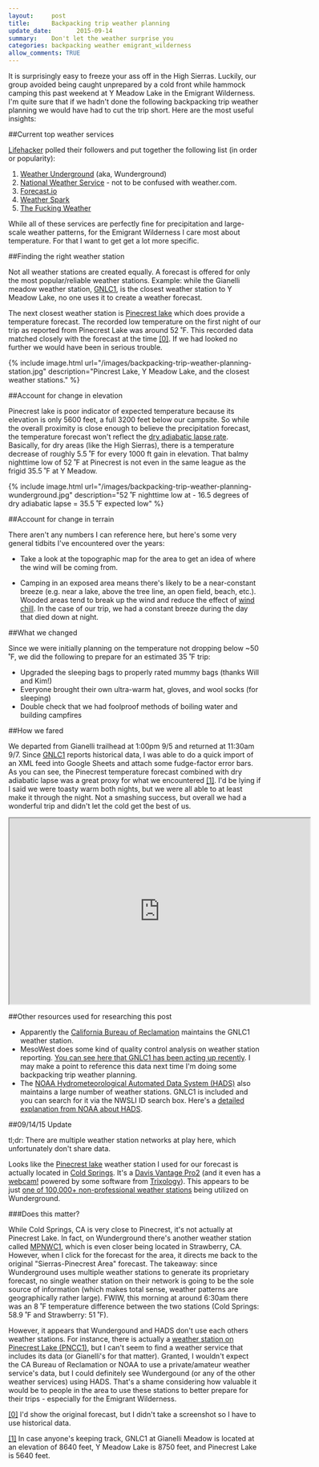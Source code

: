 ```yaml
---
layout:     post
title:      Backpacking trip weather planning
update_date:       2015-09-14 
summary:    Don't let the weather surprise you
categories: backpacking weather emigrant_wilderness
allow_comments: TRUE
---
```


It is surprisingly easy to freeze your ass off in the High Sierras. Luckily, our group avoided being caught unprepared by a cold front while hammock camping this past weekend at Y Meadow Lake in the Emigrant Wilderness. I'm quite sure that if we hadn't done the following backpacking trip weather planning we would have had to cut the trip short. Here are the most useful insights:

##Current top weather services

[Lifehacker](http://lifehacker.com/5897973/five-best-weather-web-sites) polled their followers and put together the following list (in order or popularity):

1. [Weather Underground](http://www.wunderground.com/) (aka, Wunderground)
2. [National Weather Service](http://www.weather.gov/) - not to be confused with weather.com. 
3. [Forecast.io](http://forecast.io/)
4. [Weather Spark](https://weatherspark.com/)
5. [The Fucking Weather](http://thefuckingweather.com/)

While all of these services are perfectly fine for precipitation and large-scale weather patterns, for the Emigrant Wilderness I care most about temperature. For that I want to get get a lot more specific. 

##Finding the right weather station

Not all weather stations are created equally. A forecast is offered for only the most popular/reliable weather stations. Example: while the Gianelli meadow weather station, [GNLC1](http://weather.gladstonefamily.net/site/GNLC1), is the closest weather station to Y Meadow Lake, no one uses it to create a weather forecast. 

The next closest weather station is [Pinecrest lake](http://www.wunderground.com/weather-forecast/zmw:95364.1.99999) which does provide a temperature forecast. The recorded low temperature on the first night of our trip as reported from Pinecrest Lake was around 52 ˚F. This recorded data matched closely with the forecast at the time <a id="01" href="#10">[0]</a>. If we had looked no further we would have been in serious trouble. 

{% include image.html url="/images/backpacking-trip-weather-planning-station.jpg" description="Pincrest Lake, Y Meadow Lake, and the closest weather stations." %}

##Account for change in elevation

Pinecrest lake is poor indicator of expected temperature because its elevation is only 5600 feet, a full 3200 feet below our campsite. So while the overall proximity is close enough to believe the precipitation forecast, the temperature forecast won't reflect the [dry adiabatic lapse rate](https://en.wikipedia.org/wiki/Lapse_rate#Dry_adiabatic_lapse_rate). Basically, for dry areas (like the High Sierras), there is a temperature decrease of roughly 5.5 ˚F for every 1000 ft gain in elevation. That balmy nighttime low of 52 ˚F at Pinecrest is not even in the same league as the frigid 35.5 ˚F at Y Meadow. 

{% include image.html url="/images/backpacking-trip-weather-planning-wunderground.jpg" description="52 ˚F nighttime low at - 16.5 degrees of dry adiabatic lapse = 35.5 ˚F expected low" %}

##Account for change in terrain

There aren't any numbers I can reference here, but here's some very general tidbits I've encountered over the years:

* Take a look at the topographic map for the area to get an idea of where the wind will be coming from. 

* Camping in an exposed area means there's likely to be a near-constant breeze (e.g. near a lake, above the tree line, an open field, beach, etc.). Wooded areas tend to break up the wind and reduce the effect of [wind chill](https://en.wikipedia.org/wiki/Wind_chill). In the case of our trip, we had a constant breeze during the day that died down at night. 

##What we changed

Since we were initially planning on the temperature not dropping below ~50 ˚F, we did the following to prepare for an estimated 35 ˚F trip:

* Upgraded the sleeping bags to properly rated mummy bags (thanks Will and Kim!)
* Everyone brought their own ultra-warm hat, gloves, and wool socks (for sleeping)
* Double check that we had foolproof methods of boiling water and building campfires

##How we fared

We departed from Gianelli trailhead at 1:00pm 9/5 and returned at 11:30am 9/7. Since [GNLC1](http://weather.gladstonefamily.net/site/GNLC1) reports historical data, I was able to do a quick import of an XML feed into Google Sheets and attach some fudge-factor error bars. As you can see, the Pinecrest temperature forecast combined with dry adiabatic lapse was a great proxy for what we encountered <a id="02" href="#20">[1]</a>. I'd be lying if I said we were toasty warm both nights, but we were all able to at least make it through the night. Not a smashing success, but overall we had a wonderful trip and didn't let the cold get the best of us. 

<iframe style="width:600px; height:370px; display: block; margin-left: auto; margin-right: auto" src="https://docs.google.com/spreadsheets/d/1gqB1HuNTizQlu8ioeg1sK1vmAPiAskvv_XlFTggFbbM/pubchart?oid=1664143097&amp;format=interactive"></iframe>

##Other resources used for researching this post

* Apparently the [California Bureau of Reclamation](http://cdec.water.ca.gov/cgi-progs/queryF?s=GNL&d=07-Sep-2015+11:10&span=51hours) maintains the GNLC1 weather station. 
* MesoWest does some kind of quality control analysis on weather station reporting. [You can see here that GNLC1 has been acting up recently](http://fam.nwcg.gov/roman/cgi-bin/meso_base_past.cgi?stn=GNLC1&unit=0&time=LOCAL&day1=5&month1=09&year1=2015&hour1=0). I may make a point to reference this data next time I'm doing some backpacking trip weather planning. 
* The [NOAA Hydrometeorological Automated Data System (HADS)](http://www.nws.noaa.gov/oh/hads/) also maintains a large number of weather stations. GNLC1 is included and you can search for it via the NWSLI ID search box. Here's a [detailed explanation from NOAA about HADS](http://www.nws.noaa.gov/oh/hads/WhatIsHADS.html).

##09/14/15 Update 

tl;dr: There are multiple weather station networks at play here, which unfortunately don't share data. 

Looks like the [Pinecrest lake](http://www.wunderground.com/weather-forecast/zmw:95364.1.99999) weather station I used for our forecast is actually located in [Cold Springs](http://www.wunderground.com/personal-weather-station/dashboard?ID=KCACOLDS1). It's a [Davis Vantage Pro2](http://www.davisnet.com/weather/products/weather_product.asp?pnum=06152) (and it even has a [webcam!](http://www.csclimate.com/) powered by some software from [Trixology](http://trixology.com/)). This appears to be just [one of 100,000+ non-professional weather stations](http://www.wunderground.com/about/data.asp) being utilized on Wunderground. 

###Does this matter? 

While Cold Springs, CA is very close to Pinecrest, it's not actually at Pinecrest Lake. In fact, on Wunderground there's another weather station called [MPNWC1](http://www.wunderground.com/personal-weather-station/dashboard?ID=MPNWC1), which is even closer being located in Strawberry, CA. However, when I click for the forecast for the area, it directs me back to the original "Sierras-Pinecrest Area" forecast. The takeaway: since Wunderground uses multiple weather stations to generate its proprietary forecast, no single weather station on their network is going to be the sole source of information (which makes total sense, weather patterns are geographically rather large). FWIW, this morning at around 6:30am there was an 8 ˚F temperature difference between the two stations (Cold Springs: 58.9 ˚F and Strawberry: 51 ˚F). 

However, it appears that Wundergound and HADS don't use each others weather stations. For instance, there is actually a [weather station on Pinecrest Lake (PNCC1)](http://weather.gladstonefamily.net/site/PNCC1), but I can't seem to find a weather service that includes its data (or Gianelli's for that matter). Granted, I wouldn't expect the CA Bureau of Reclamation or NOAA to use a private/amateur weather service's data, but I could definitely see Wundergound (or any of the other weather services) using HADS. That's a shame considering how valuable it would be to people in the area to use these stations to better prepare for their trips - especially for the Emigrant Wilderness.  

<a id="10" href="#01">[0]</a> I'd show the original forecast, but I didn't take a screenshot so I have to use historical data.

<a id="20" href="#02">[1]</a> In case anyone's keeping track, GNLC1 at Gianelli Meadow is located at an elevation of 8640 feet, Y Meadow Lake is 8750 feet, and Pinecrest Lake is 5640 feet. 
